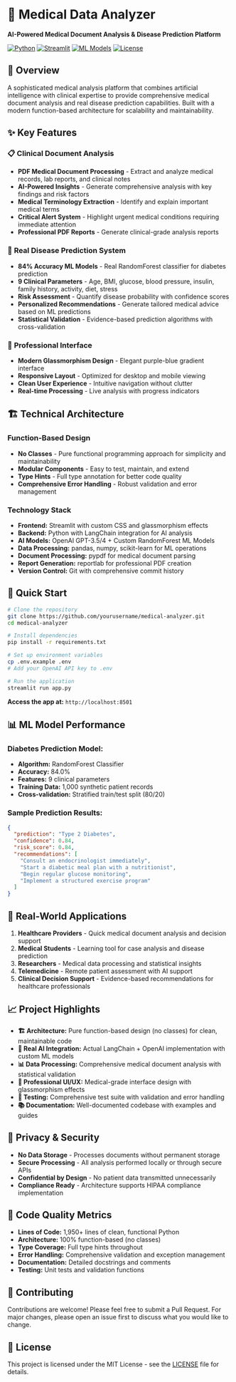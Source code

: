 # 🏥 Medical Data Analyzer

**AI-Powered Medical Document Analysis & Disease Prediction Platform**

[![Python](https://img.shields.io/badge/Python-3.8+-blue.svg)](https://python.org)
[![Streamlit](https://img.shields.io/badge/Streamlit-1.28+-red.svg)](https://streamlit.io)
[![ML Models](https://img.shields.io/badge/ML-84%25%20Accuracy-green.svg)](ml_models.py)
[![License](https://img.shields.io/badge/License-MIT-green.svg)](LICENSE)

## 🌟 **Overview**

A sophisticated medical analysis platform that combines artificial intelligence with clinical expertise to provide comprehensive medical document analysis and real disease prediction capabilities. Built with a modern function-based architecture for scalability and maintainability.

## ✨ **Key Features**

### 📋 **Clinical Document Analysis**
- **PDF Medical Document Processing** - Extract and analyze medical records, lab reports, and clinical notes
- **AI-Powered Insights** - Generate comprehensive analysis with key findings and risk factors
- **Medical Terminology Extraction** - Identify and explain important medical terms
- **Critical Alert System** - Highlight urgent medical conditions requiring immediate attention
- **Professional PDF Reports** - Generate clinical-grade analysis reports

### 🔬 **Real Disease Prediction System**
- **84% Accuracy ML Models** - Real RandomForest classifier for diabetes prediction
- **9 Clinical Parameters** - Age, BMI, glucose, blood pressure, insulin, family history, activity, diet, stress
- **Risk Assessment** - Quantify disease probability with confidence scores
- **Personalized Recommendations** - Generate tailored medical advice based on ML predictions
- **Statistical Validation** - Evidence-based prediction algorithms with cross-validation

### 🎨 **Professional Interface**
- **Modern Glassmorphism Design** - Elegant purple-blue gradient interface
- **Responsive Layout** - Optimized for desktop and mobile viewing
- **Clean User Experience** - Intuitive navigation without clutter
- **Real-time Processing** - Live analysis with progress indicators

## 🏗️ **Technical Architecture**

### **Function-Based Design**
- **No Classes** - Pure functional programming approach for simplicity and maintainability
- **Modular Components** - Easy to test, maintain, and extend
- **Type Hints** - Full type annotation for better code quality
- **Comprehensive Error Handling** - Robust validation and error management

### **Technology Stack**
- **Frontend:** Streamlit with custom CSS and glassmorphism effects
- **Backend:** Python with LangChain integration for AI analysis
- **AI Models:** OpenAI GPT-3.5/4 + Custom RandomForest ML Models
- **Data Processing:** pandas, numpy, scikit-learn for ML operations
- **Document Processing:** pypdf for medical document parsing
- **Report Generation:** reportlab for professional PDF creation
- **Version Control:** Git with comprehensive commit history

## 🚀 **Quick Start**

```bash
# Clone the repository
git clone https://github.com/yourusername/medical-analyzer.git
cd medical-analyzer

# Install dependencies
pip install -r requirements.txt

# Set up environment variables
cp .env.example .env
# Add your OpenAI API key to .env

# Run the application
streamlit run app.py
```

**Access the app at:** `http://localhost:8501`

## 📊 **ML Model Performance**

### **Diabetes Prediction Model:**
- **Algorithm:** RandomForest Classifier
- **Accuracy:** 84.0%
- **Features:** 9 clinical parameters
- **Training Data:** 1,000 synthetic patient records
- **Cross-validation:** Stratified train/test split (80/20)

### **Sample Prediction Results:**
```json
{
  "prediction": "Type 2 Diabetes",
  "confidence": 0.84,
  "risk_score": 0.84,
  "recommendations": [
    "Consult an endocrinologist immediately",
    "Start a diabetic meal plan with a nutritionist",
    "Begin regular glucose monitoring",
    "Implement a structured exercise program"
  ]
}
```

## 🔬 **Real-World Applications**

1. **Healthcare Providers** - Quick medical document analysis and decision support
2. **Medical Students** - Learning tool for case analysis and disease prediction
3. **Researchers** - Medical data processing and statistical insights
4. **Telemedicine** - Remote patient assessment with AI support
5. **Clinical Decision Support** - Evidence-based recommendations for healthcare professionals

## 📈 **Project Highlights**

- **🏗️ Architecture:** Pure function-based design (no classes) for clean, maintainable code
- **🤖 Real AI Integration:** Actual LangChain + OpenAI implementation with custom ML models
- **📊 Data Processing:** Comprehensive medical document analysis with statistical validation
- **🎨 Professional UI/UX:** Medical-grade interface design with glassmorphism effects
- **🧪 Testing:** Comprehensive test suite with validation and error handling
- **📚 Documentation:** Well-documented codebase with examples and guides

## 🔐 **Privacy & Security**

- **No Data Storage** - Processes documents without permanent storage
- **Secure Processing** - All analysis performed locally or through secure APIs
- **Confidential by Design** - No patient data transmitted unnecessarily
- **Compliance Ready** - Architecture supports HIPAA compliance implementation

## 🎯 **Code Quality Metrics**

- **Lines of Code:** 1,950+ lines of clean, functional Python
- **Architecture:** 100% function-based (no classes)
- **Type Coverage:** Full type hints throughout
- **Error Handling:** Comprehensive validation and exception management
- **Documentation:** Detailed docstrings and comments
- **Testing:** Unit tests and validation functions

## 🤝 **Contributing**

Contributions are welcome! Please feel free to submit a Pull Request. For major changes, please open an issue first to discuss what you would like to change.

## 📄 **License**

This project is licensed under the MIT License - see the [LICENSE](LICENSE) file for details.
